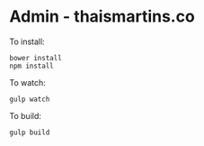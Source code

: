 # Admin - thaismartins.co

To install:

```
bower install
npm install
```

To watch:
```
gulp watch
```

To build:

```
gulp build
```